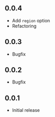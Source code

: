 ## 0.0.4

- Add `region` option
- Refactoring

## 0.0.3

- Bugfix

## 0.0.2

- Bugfix

## 0.0.1

- Initial release

